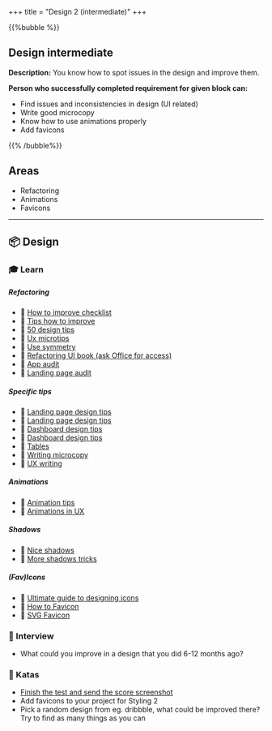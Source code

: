 +++
title = "Design 2 (intermediate)"
+++

{{%bubble %}}

## Design intermediate

**Description:** You know how to spot issues in the design and improve them.

**Person who successfully completed requirement for given block can:**
- Find issues and inconsistencies in design (UI related)
- Write good microcopy
- Know how to use animations properly
- Add favicons

{{% /bubble%}}

## Areas
- Refactoring
- Animations
- Favicons

---

## 📦 Design

### 🎓 Learn

##### Refactoring
- 📗 [How to improve checklist](https://uxdesign.cc/how-to-improve-your-product-ui-designers-checklist-58510947e6ab)
- 📗 [Tips how to improve](https://uxdesign.cc/the-ui-ux-tips-collection-volume-one-f69f0969ed17)
- 📗 [50 design tips](https://twitter.com/erikdkennedy/status/1328771593934290944)
- 📗 [Ux microtips](https://uxdesign.cc/ui-ux-micro-tips-volume-three-d12709017d20)
- 📗 [Use symmetry](https://github.com/togiberlin/ui-ux-designer-roadmap#use-symmetry-for-great-ui-designs)
- 📗 [Refactoring UI book (ask Office for access)](https://gumroad.com/)
- 📗 [App audit](https://youtu.be/1pwoWJ-cS5A)
- 📗 [Landing page audit](https://youtu.be/ySbVqIMV5Ng)
  
##### Specific tips
- 📗 [Landing page design tips](https://twitter.com/robhope/status/1265278107088347136)
- 📗 [Landing page design tips](https://uxplanet.org/13-tips-for-improving-landing-page-design-849801372da4)
- 📗 [Dashboard design tips](https://medium.muz.li/10-rules-of-dashboard-design-f1a4123028a2)
- 📗 [Dashboard design tips](https://uxplanet.org/10-rules-for-better-dashboard-design-ef68189d734c)
- 📗 [Tables](https://medium.com/pulsar/modern-enterprise-ui-design-part-1-tables-ad8ee1b9feb)
- 📗 [Writing microcopy](https://uxwritinghub.com/what-is-microcopy/)
- 📗 [UX writing](https://uxdesign.cc/how-to-build-a-better-product-with-ux-writing-926d78209ce8)
  
##### Animations
- 📗 [Animation tips](https://uxdesign.cc/good-to-great-ui-animation-tips-7850805c12e5)
- 📗 [Animations in UX](https://uxdesign.cc/the-ultimate-guide-to-proper-use-of-animation-in-ux-10bd98614fa9)

##### Shadows
- 📗 [Nice shadows](https://blog.prototypr.io/how-to-make-badass-shadows-564b3a30aba4)
- 📗 [More shadows tricks](https://www.joshwcomeau.com/css/designing-shadows/)

##### (Fav)Icons
- 📗 [Ultimate guide to designing icons](https://uxdesign.cc/the-ultimate-guide-to-designing-icons-f7f97afba7ff)
- 📗 [How to Favicon](https://evilmartians.com/chronicles/how-to-favicon-in-2021-six-files-that-fit-most-needs)
- 📗 [SVG Favicon](https://austingil.com/svg-favicons/)

### 🎤 Interview
- What could you improve in a design that you did 6-12 months ago?

### 📝 Katas
- [Finish the test and send the score screenshot](https://cantunsee.space/)
- Add favicons to your project for Styling 2
- Pick a random design from eg. dribbble, what could be improved there? Try to find as many things as you can
